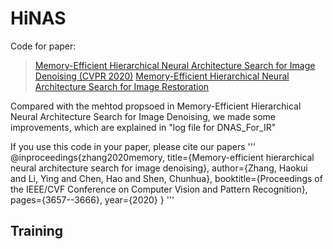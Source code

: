 # HiNAS
Code for paper: 
> [Memory-Efficient Hierarchical Neural Architecture Search for Image Denoising (CVPR 2020)](https://arxiv.org/abs/1909.08228) 
> [Memory-Efficient Hierarchical Neural Architecture Search for Image Restoration](https://arxiv.org/abs/2012.13212)

Compared with the mehtod propsoed in Memory-Efficient Hierarchical Neural Architecture Search for Image Denoising, we made some improvements, which are explained in "log file for DNAS_For_IR"

If you use this code in your paper, please cite our papers
'''
@inproceedings{zhang2020memory,
  title={Memory-efficient hierarchical neural architecture search for image denoising},
  author={Zhang, Haokui and Li, Ying and Chen, Hao and Shen, Chunhua},
  booktitle={Proceedings of the IEEE/CVF Conference on Computer Vision and Pattern Recognition},
  pages={3657--3666},
  year={2020}
}
'''
## 

## Training
